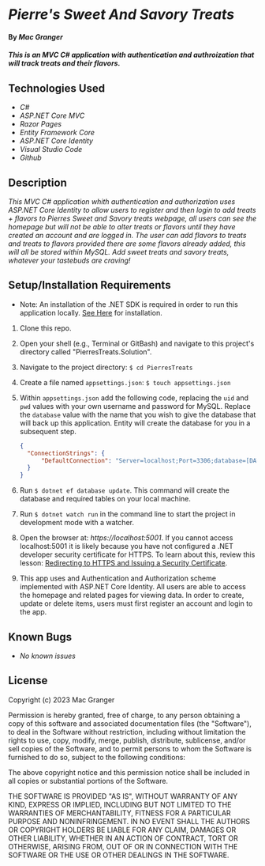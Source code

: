 # _Pierre's Sweet And Savory Treats_

#### By _**Mac Granger**_

#### _This is an MVC C# application with authentication and authroization that will track treats and their flavors._

## Technologies Used

* _C#_
* _ASP.NET Core MVC_
* _Razor Pages_
* _Entity Framework Core_
* _ASP.NET Core Identity_
* _Visual Studio Code_
* _Github_

## Description

_This MVC C# application whith authentication and authorization uses ASP.NET Core Identity to allow users to register and then login to add treats + flavors to Pierres Sweet and Savory treats webpage, all users can see the homepage but will not be able to alter treats or flavors until they have created an account and are logged in. The user can add flavors to treats and treats to flavors provided there are some flavors already added, this will all be stored within MySQL. Add sweet treats and savory treats, whatever your tastebuds are craving!_

## Setup/Installation Requirements

- Note: An installation of the .NET SDK is required in order to run this application 
locally. [See Here](https://dotnet.microsoft.com/en-us/) for installation.

1. Clone this repo.
2. Open your shell (e.g., Terminal or GitBash) and navigate to this project's directory called "PierresTreats.Solution". 
3. Navigate to the project directory: `$ cd PierresTreats`
4. Create a file named `appsettings.json`: `$ touch appsettings.json`
5. Within `appsettings.json` add the following code, replacing the `uid` and `pwd` values with your own username and password for MySQL. Replace the `database` value with the name that you wish to give the database that will back up this application. Entity will create the database for you in a subsequent step. 

    ```json
    {
      "ConnectionStrings": {
          "DefaultConnection": "Server=localhost;Port=3306;database=[DATABASE-NAME];uid=[YOUR-USERNAME];pwd=[YOUR-MYSQL-PASSWORD];"
      }
    }
    ```
6. Run `$ dotnet ef database update`. This command will create the database and required tables on your local machine.
7. Run `$ dotnet watch run` in the command line to start the project in development mode with a watcher.
8. Open the browser at: _https://localhost:5001_. If you cannot access localhost:5001 it is likely because you have not configured a .NET developer security certificate for HTTPS. To learn about this, review this lesson: [Redirecting to HTTPS and Issuing a Security Certificate](https://www.learnhowtoprogram.com/c-and-net/basic-web-applications/redirecting-to-https-and-issuing-a-security-certificate).
9. This app uses and Authentication and Authorization scheme implemented with ASP.NET Core Identity. All users are able to access the homepage and related pages for viewing data. In order to create, update or delete items, users must first register an account and login to the app.


## Known Bugs

* _No known issues_

## License

Copyright (c) 2023 Mac Granger

Permission is hereby granted, free of charge, to any person obtaining a copy
of this software and associated documentation files (the "Software"), to deal
in the Software without restriction, including without limitation the rights
to use, copy, modify, merge, publish, distribute, sublicense, and/or sell
copies of the Software, and to permit persons to whom the Software is
furnished to do so, subject to the following conditions:

The above copyright notice and this permission notice shall be included in all
copies or substantial portions of the Software.

THE SOFTWARE IS PROVIDED "AS IS", WITHOUT WARRANTY OF ANY KIND, EXPRESS OR
IMPLIED, INCLUDING BUT NOT LIMITED TO THE WARRANTIES OF MERCHANTABILITY,
FITNESS FOR A PARTICULAR PURPOSE AND NONINFRINGEMENT. IN NO EVENT SHALL THE
AUTHORS OR COPYRIGHT HOLDERS BE LIABLE FOR ANY CLAIM, DAMAGES OR OTHER
LIABILITY, WHETHER IN AN ACTION OF CONTRACT, TORT OR OTHERWISE, ARISING FROM,
OUT OF OR IN CONNECTION WITH THE SOFTWARE OR THE USE OR OTHER DEALINGS IN THE
SOFTWARE.